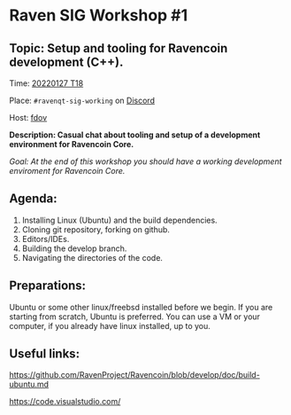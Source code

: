 # Raven SIG Workshop #1 #

## Topic: Setup and tooling for Ravencoin development (C++).  ##

Time: [20220127 T18](https://www.timeanddate.com/worldclock/fixedtime.html?iso=20220127T18&p1=1440&ah=2)

Place: `#ravenqt-sig-working` on [Discord](https://discord.gg/zpHVcWd7)

Host: [fdov](https://github.com/fdoving)

__Description: Casual chat about tooling and setup of a development environment for Ravencoin Core.__


_Goal: At the end of this workshop you should have a working development enviroment for Ravencoin Core._


## Agenda: ##

1. Installing Linux (Ubuntu) and the build dependencies.
2. Cloning git repository, forking on github.
3. Editors/IDEs.
4. Building the develop branch.
5. Navigating the directories of the code.



## Preparations: ##

Ubuntu or some other linux/freebsd installed before we begin.
If you are starting from scratch, Ubuntu is preferred.
You can use a VM or your computer, if you already have linux installed, up to you.



## Useful links: ##

https://github.com/RavenProject/Ravencoin/blob/develop/doc/build-ubuntu.md

https://code.visualstudio.com/

